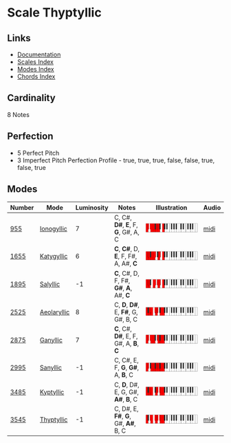 # Scale Thyptyllic

## Links

- [Documentation](README.md)
- [Scales Index](Scales.md)
- [Modes Index](Modes.md)
- [Chords Index](Chords.md)

## Cardinality

8 Notes

## Perfection

- 5 Perfect Pitch
- 3 Imperfect Pitch
Perfection Profile - true, true, true, false, false, true, false, true

## Modes

| Number | Mode | Luminosity | Notes | Illustration | Audio |
|--------|------|------------|-------|--------------|-------|
| [955](https://ianring.com/musictheory/scales/955) | [Ionogyllic](ModeIonogyllic.md) | 7 | C, C#, **D#**, **E**, F, **G**, G#, A, C | ![CNaturalIonogyllic](ModeCNaturalIonogyllic.png) | [midi](https://github.com/edipermadi/music/blob/main/docs/ModeCNaturalIonogyllic.mid?raw=true) | 
| [1655](https://ianring.com/musictheory/scales/1655) | [Katygyllic](ModeKatygyllic.md) | 6 | **C**, **C#**, D, **E**, F, F#, A, A#, **C** | ![CNaturalKatygyllic](ModeCNaturalKatygyllic.png) | [midi](https://github.com/edipermadi/music/blob/main/docs/ModeCNaturalKatygyllic.mid?raw=true) | 
| [1895](https://ianring.com/musictheory/scales/1895) | [Salyllic](ModeSalyllic.md) | -1 | **C**, C#, D, F, F#, **G#**, **A**, A#, **C** | ![CNaturalSalyllic](ModeCNaturalSalyllic.png) | [midi](https://github.com/edipermadi/music/blob/main/docs/ModeCNaturalSalyllic.mid?raw=true) | 
| [2525](https://ianring.com/musictheory/scales/2525) | [Aeolaryllic](ModeAeolaryllic.md) | 8 | C, **D**, **D#**, E, **F#**, G, G#, B, C | ![CNaturalAeolaryllic](ModeCNaturalAeolaryllic.png) | [midi](https://github.com/edipermadi/music/blob/main/docs/ModeCNaturalAeolaryllic.mid?raw=true) | 
| [2875](https://ianring.com/musictheory/scales/2875) | [Ganyllic](ModeGanyllic.md) | 7 | **C**, C#, **D#**, E, F, G#, A, **B**, **C** | ![CNaturalGanyllic](ModeCNaturalGanyllic.png) | [midi](https://github.com/edipermadi/music/blob/main/docs/ModeCNaturalGanyllic.mid?raw=true) | 
| [2995](https://ianring.com/musictheory/scales/2995) | [Sanyllic](ModeSanyllic.md) | -1 | C, C#, E, F, **G**, **G#**, A, **B**, C | ![CNaturalSanyllic](ModeCNaturalSanyllic.png) | [midi](https://github.com/edipermadi/music/blob/main/docs/ModeCNaturalSanyllic.mid?raw=true) | 
| [3485](https://ianring.com/musictheory/scales/3485) | [Kyptyllic](ModeKyptyllic.md) | -1 | C, **D**, D#, E, G, G#, **A#**, **B**, C | ![CNaturalKyptyllic](ModeCNaturalKyptyllic.png) | [midi](https://github.com/edipermadi/music/blob/main/docs/ModeCNaturalKyptyllic.mid?raw=true) | 
| [3545](https://ianring.com/musictheory/scales/3545) | [Thyptyllic](ModeThyptyllic.md) | -1 | C, D#, E, **F#**, **G**, G#, **A#**, B, C | ![CNaturalThyptyllic](ModeCNaturalThyptyllic.png) | [midi](https://github.com/edipermadi/music/blob/main/docs/ModeCNaturalThyptyllic.mid?raw=true) | 
